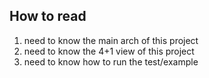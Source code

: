 ## How to read
1. need to know the main arch of this project
2. need to know the 4+1 view of this project
3. need to know how to run the test/example

